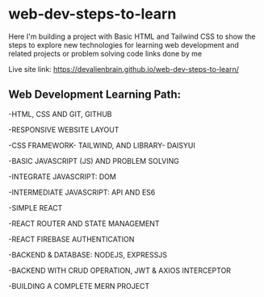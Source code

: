 # web-dev-steps-to-learn
Here I'm building a project with Basic HTML and Tailwind CSS to show the steps to explore new technologies for learning web development and related projects or problem solving code links done by me

Live site link: https://devalienbrain.github.io/web-dev-steps-to-learn/

<h2> Web Development Learning Path: </h2>
<p>
-HTML, CSS AND GIT, GITHUB</p>
<p>
-RESPONSIVE WEBSITE LAYOUT</p>
<p>
-CSS FRAMEWORK- TAILWIND, AND LIBRARY- DAISYUI</p>
<p>
-BASIC JAVASCRIPT (JS) AND PROBLEM SOLVING</p>
<p>
-INTEGRATE JAVASCRIPT: DOM</p>
<p>
-INTERMEDIATE JAVASCRIPT: API AND ES6</p>
<p>
-SIMPLE REACT</p>
<p>
  -REACT ROUTER AND STATE MANAGEMENT</p>
<p>
  -REACT FIREBASE AUTHENTICATION</p>
  <p>
    
-BACKEND & DATABASE: NODEJS, EXPRESSJS</p>
<p>
  -BACKEND WITH CRUD OPERATION, JWT & AXIOS INTERCEPTOR</p>
  <p>
  -BUILDING A COMPLETE MERN PROJECT  </p>
